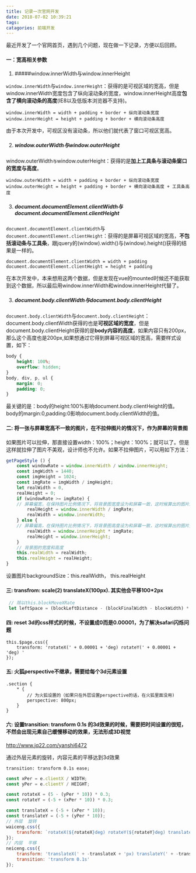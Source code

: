 ```yaml
---
title: 记录一次官网开发
date: 2018-07-02 10:39:21
tags:
catagories: 前端开发
---
```


最近开发了一个官网首页，遇到几个问题，现在做一下记录，方便以后回顾。

#### 一：宽高相关参数

1. #####window.innerWidth与window.innerHeight

`window.innerWidth`与`window.innerHeight`：获得的是可视区域的宽高，但是window.innerWidth宽度包含了纵向滚动条的宽度，window.innerHeight高度**包含了横向滚动条的高度**(IE8以及低版本浏览器不支持)。

```
window.innerWidth = width + padding + border + 纵向滚动条宽度
window.innerHeight = height + padding + border + 横向滚动条高度
```

由于本次开发中，可视区没有滚动条，所以他们就代表了窗口可视区宽高。

2. ##### window.outerWidth与window.outerHeight

window.outerWidth`与`window.outerHeight：获得的是**加上工具条与滚动条窗口的宽度与高度**。

```
window.outerWidth = width + padding + border + 纵向滚动条宽度
window.outerHeight = height + padding + border + 横向滚动条高度 + 工具条高度
```

3. ##### document.documentElement.clientWidth与document.documentElement.clientHeight

`document.documentElement.clientWidth`与`document.documentElement.clientHeight`：获得的是屏幕可视区域的宽高，**不包括滚动条与工具条**，跟jquery的(window).width()与(window).height()获得的结果是一样的。

```
document.documentElement.clientWidth = width + padding
document.documentElement.clientHeight = height + padding
```

在本次开发中，本来想用这两个数据，但是发现在vue的mounted时候还不能获取到这个数据，所以最后用window.innerWidth和window.innerHeight代替了。

3. ##### document.body.clientWidth与document.body.clientHeight

`document.body.clientWidth`与`document.body.clientHeight`：document.body.clientWidth获得的也是**可视区域的宽度**，但是document.body.clientHeight获得的是**body内容的高度**，如果内容只有200px，那么这个高度也是200px,如果想通过它得到屏幕可视区域的宽高，需要样式设置，如下：

```Css
body {
	height: 100%;
	overflow: hidden;
}
body, div, p, ul {
	margin: 0;
	padding: 0;
}
```

最关键的是：body的height:100%影响document.body.clientHeight的值。
body的margin:0,padding:0影响document.body.clientWidth的值。

#### 二:  将一张与屏幕宽高不一致的图片，在不拉伸图片的情况下，作为屏幕的背景图

如果图片可以拉伸，那直接设置width：100%；height：100%；就可以了。但是这样就拉伸了图片不美观，设计师也不允许。如果不拉伸图片，可以用如下方法：

```javascript
getPageStyle () {
    const windowRate = window.innerWidth / window.innerHeight;
    const imgWidth = 1440;
    const imgHeight = 1024;
    const imgRate = imgWidth / imgHeight;
    let realWidth = 0, 
    realHeight = 0;
    if (windowRate >= imgRate) {
    // 屏幕偏宽，在保持图片比例情况下，将背景图宽度设为和屏幕一致，这时候算出的图片高度一定比屏幕高，多出的部分隐藏
        realHeight = window.innerWidth / imgRate;
        realWidth = window.innerWidth;
    } else {
    // 屏幕偏高，在保持图片比例情况下，将背景图高度设为和屏幕一致，这时候算出的图片宽度一定比屏幕高，多出的部分隐藏
        realWidth = window.innerHeight * imgRate;
        realHeight = window.innerHeight;
    }
    // 背景图的宽度和高度
    this.realWidth = realWidth;
    this.realHeight = realHeight;
}
```

设置图片backgroundSize：this.realWidth， this.realHeight

#### 三:   transfrom: scale(2) translateX(100px). 其实他会平移100*2px

```Javascript
 // 除以this.blockMoveXRate
 let leftSpace = (blockLeftDistance - (blockFinalWidth - blockWidth) * 0.5) /  
```

#### 四:  reset 3d的css样式的时候，不设置成0而是0.00001，为了解决safari闪烁问题

```
this.$page.css({
	transform: 'rotateX(' + 0.00001 + 'deg) rotateY(' + 0.00001 + 'deg) '
});
```

#### 五:  火狐perspective不继承，需要给每个3d元素设置

```
.section {
    * {
        // 为火狐设置的（如果只在外层设置perspective的话，在火狐里面没用)
		perspective: 800px;
    }
}
```

#### 六:   设置transition: transform   0.1s    的3d效果的时候，需要把时间设置的很短，不然会出现元素自己缓慢移动的效果，无法形成3D视觉

http://www.jq22.com/yanshi6472

通过外层元素的旋转，内容元素的平移达到3d效果

```
transition: transform 0.1s ease;
```

```javascript
const xPer = e.clientX / WIDTH;
const yPer = e.clientY / HEIGHT;

const rotateX = (5 - (yPer * 10)) * 0.3;
const rotateY = (-5 + (xPer * 10)) * 0.3;

const translateX = (-5 + (xPer * 10));
const translateY = (-5 + (yPer * 10));
// 外层  旋转
waiceng.css({
	transform: `rotateX(${rotateX}deg) rotateY(${rotateY}deg) translateY(${rotateX}px)`
});
// 内层  平移
neiceng.css({
	transform: 'translateX(' + -translateX + 'px) translateY(' + -translateY + 'px)',
	transition: 'transform 0.1s'
});
```

